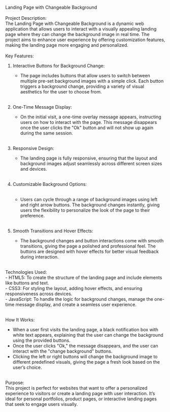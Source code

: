 Landing Page with Changeable Background
<br><br>
Project Description:<br>
The Landing Page with Changeable Background is a dynamic web application that allows users to interact with a visually appealing landing page where they can change the background image in real time. The project aims to enhance user experience by offering customization features, making the landing page more engaging and personalized.
<br><br>
Key Features:<br>
1. Interactive Buttons for Background Change:<br>
   - The page includes buttons that allow users to switch between multiple pre-set background images with a simple click. Each button triggers a background change, providing a variety of visual aesthetics for the user to choose from.<br><br>

2. One-Time Message Display:<br>
   - On the initial visit, a one-time overlay message appears, instructing users on how to interact with the page. This message disappears once the user clicks the "Ok" button and will not show up again during the same session.<br><br>

3. Responsive Design:<br>
   - The landing page is fully responsive, ensuring that the layout and background images adjust seamlessly across different screen sizes and devices.<br><br>

4. Customizable Background Options:<br><br>
   - Users can cycle through a range of background images using left and right arrow buttons. The background changes instantly, giving users the flexibility to personalize the look of the page to their preference.<br><br>

5. Smooth Transitions and Hover Effects:<br>
   - The background changes and button interactions come with smooth transitions, giving the page a polished and professional feel. The buttons are designed with hover effects for better visual feedback during interaction.<br>
<br>
Technologies Used:<br>
- HTML5: To create the structure of the landing page and include elements like buttons and text.<br>
- CSS3: For styling the layout, adding hover effects, and ensuring responsiveness across devices.<br>
- JavaScript: To handle the logic for background changes, manage the one-time message display, and create a seamless user experience.<br><br>

How It Works:<br>
- When a user first visits the landing page, a black notification box with white text appears, explaining that the user can change the background using the provided buttons.<br>
- Once the user clicks "Ok," the message disappears, and the user can interact with the "change background" buttons.<br>
- Clicking the left or right buttons will change the background image to different predefined visuals, giving the page a fresh look based on the user’s choice.<br><br>

Purpose:<br>
This project is perfect for websites that want to offer a personalized experience to visitors or create a landing page with user interaction. It’s ideal for personal portfolios, product pages, or interactive landing pages that seek to engage users visually.
